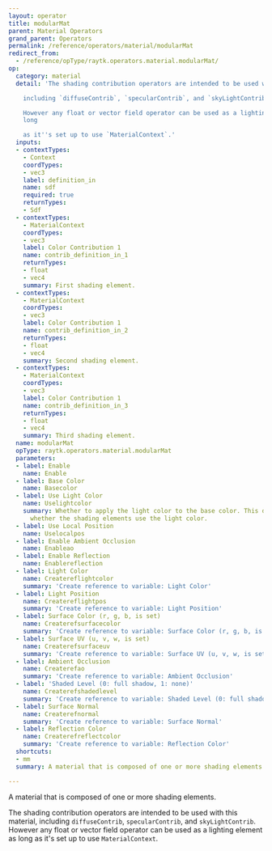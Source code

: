 ```yaml
---
layout: operator
title: modularMat
parent: Material Operators
grand_parent: Operators
permalink: /reference/operators/material/modularMat
redirect_from:
  - /reference/opType/raytk.operators.material.modularMat/
op:
  category: material
  detail: 'The shading contribution operators are intended to be used with this material,

    including `diffuseContrib`, `specularContrib`, and `skyLightContrib`.

    However any float or vector field operator can be used as a lighting element as
    long

    as it''s set up to use `MaterialContext`.'
  inputs:
  - contextTypes:
    - Context
    coordTypes:
    - vec3
    label: definition_in
    name: sdf
    required: true
    returnTypes:
    - Sdf
  - contextTypes:
    - MaterialContext
    coordTypes:
    - vec3
    label: Color Contribution 1
    name: contrib_definition_in_1
    returnTypes:
    - float
    - vec4
    summary: First shading element.
  - contextTypes:
    - MaterialContext
    coordTypes:
    - vec3
    label: Color Contribution 1
    name: contrib_definition_in_2
    returnTypes:
    - float
    - vec4
    summary: Second shading element.
  - contextTypes:
    - MaterialContext
    coordTypes:
    - vec3
    label: Color Contribution 1
    name: contrib_definition_in_3
    returnTypes:
    - float
    - vec4
    summary: Third shading element.
  name: modularMat
  opType: raytk.operators.material.modularMat
  parameters:
  - label: Enable
    name: Enable
  - label: Base Color
    name: Basecolor
  - label: Use Light Color
    name: Uselightcolor
    summary: Whether to apply the light color to the base color. This does not affect
      whether the shading elements use the light color.
  - label: Use Local Position
    name: Uselocalpos
  - label: Enable Ambient Occlusion
    name: Enableao
  - label: Enable Reflection
    name: Enablereflection
  - label: Light Color
    name: Createreflightcolor
    summary: 'Create reference to variable: Light Color'
  - label: Light Position
    name: Createreflightpos
    summary: 'Create reference to variable: Light Position'
  - label: Surface Color (r, g, b, is set)
    name: Createrefsurfacecolor
    summary: 'Create reference to variable: Surface Color (r, g, b, is set)'
  - label: Surface UV (u, v, w, is set)
    name: Createrefsurfaceuv
    summary: 'Create reference to variable: Surface UV (u, v, w, is set)'
  - label: Ambient Occlusion
    name: Createrefao
    summary: 'Create reference to variable: Ambient Occlusion'
  - label: 'Shaded Level (0: full shadow, 1: none)'
    name: Createrefshadedlevel
    summary: 'Create reference to variable: Shaded Level (0: full shadow, 1: none)'
  - label: Surface Normal
    name: Createrefnormal
    summary: 'Create reference to variable: Surface Normal'
  - label: Reflection Color
    name: Createrefreflectcolor
    summary: 'Create reference to variable: Reflection Color'
  shortcuts:
  - mm
  summary: A material that is composed of one or more shading elements.

---
```



A material that is composed of one or more shading elements.

The shading contribution operators are intended to be used with this material,
including `diffuseContrib`, `specularContrib`, and `skyLightContrib`.
However any float or vector field operator can be used as a lighting element as long
as it's set up to use `MaterialContext`.